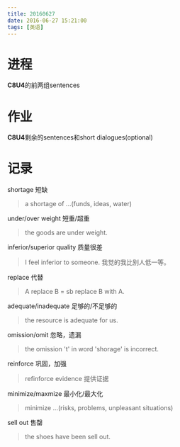 ```yaml
---
title: 20160627
date: 2016-06-27 15:21:00
tags: [英语]
---
```


# 进程
**C8U4**的前两组sentences 

# 作业
**C8U4**剩余的sentences和short dialogues(optional)

# 记录

shortage 短缺
> a shortage of ...(funds, ideas, water)

under/over weight 短重/超重
> the goods are under weight.

inferior/superior quality 质量很差
> I feel inferior to someone. 我觉的我比别人低一等。

replace 代替
> A replace B = sb replace B with A.

adequate/inadequate 足够的/不足够的
> the resource is adequate for us.

omission/omit 忽略，遗漏
> the omission 't' in word 'shorage' is incorrect.

reinforce 巩固，加强
> refinforce evidence 提供证据

minimize/maxmize 最小化/最大化
> minimize ...(risks, problems, unpleasant situations)

sell out 售罄
> the shoes have been sell out.


